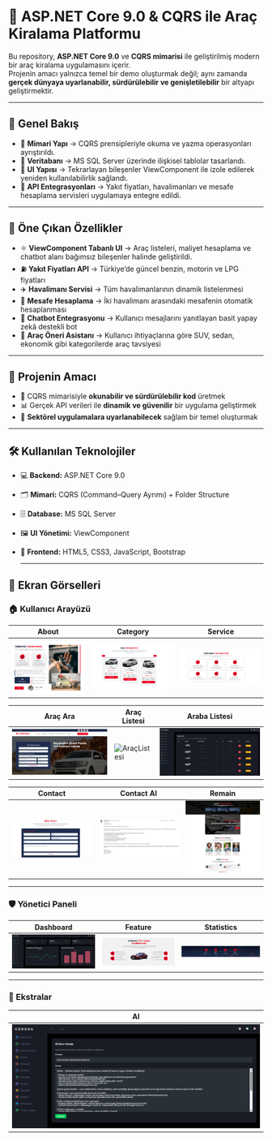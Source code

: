 # 🚙 ASP.NET Core 9.0 & CQRS ile Araç Kiralama Platformu  

Bu repository, **ASP.NET Core 9.0** ve **CQRS mimarisi** ile geliştirilmiş modern bir araç kiralama uygulamasını içerir.  
Projenin amacı yalnızca temel bir demo oluşturmak değil; aynı zamanda **gerçek dünyaya uyarlanabilir, sürdürülebilir ve genişletilebilir** bir altyapı geliştirmektir.  

---

## 📌 Genel Bakış  

- 🔹 **Mimari Yapı** → CQRS prensipleriyle okuma ve yazma operasyonları ayrıştırıldı.  
- 🔹 **Veritabanı** → MS SQL Server üzerinde ilişkisel tablolar tasarlandı.  
- 🔹 **UI Yapısı** → Tekrarlayan bileşenler ViewComponent ile izole edilerek yeniden kullanılabilirlik sağlandı.  
- 🔹 **API Entegrasyonları** → Yakıt fiyatları, havalimanları ve mesafe hesaplama servisleri uygulamaya entegre edildi.  

---

## 🚀 Öne Çıkan Özellikler  

- ⚛️ **ViewComponent Tabanlı UI** → Araç listeleri, maliyet hesaplama ve chatbot alanı bağımsız bileşenler halinde geliştirildi.  
- ⛽ **Yakıt Fiyatları API** → Türkiye’de güncel benzin, motorin ve LPG fiyatları  
- ✈️ **Havalimanı Servisi** → Tüm havalimanlarının dinamik listelenmesi  
- 📏 **Mesafe Hesaplama** → İki havalimanı arasındaki mesafenin otomatik hesaplanması  
- 🤖 **Chatbot Entegrasyonu** → Kullanıcı mesajlarını yanıtlayan basit yapay zekâ destekli bot  
- 🚗 **Araç Öneri Asistanı** → Kullanıcı ihtiyaçlarına göre SUV, sedan, ekonomik gibi kategorilerde araç tavsiyesi  

---

## 🎯 Projenin Amacı  

- 🎯 CQRS mimarisiyle **okunabilir ve sürdürülebilir kod** üretmek  
- 📊 Gerçek API verileri ile **dinamik ve güvenilir** bir uygulama geliştirmek  
- 🧩 **Sektörel uygulamalara uyarlanabilecek** sağlam bir temel oluşturmak  

---

## 🛠 Kullanılan Teknolojiler  

- 💻 **Backend:** ASP.NET Core 9.0  
- 🗂 **Mimari:** CQRS (Command–Query Ayrımı) + Folder Structure  
- 🗄️ **Database:** MS SQL Server  
- 🖼 **UI Yönetimi:** ViewComponent  
- 🎨 **Frontend:** HTML5, CSS3, JavaScript, Bootstrap

  ---

## 📸 Ekran Görselleri  

### 🏠 Kullanıcı Arayüzü
| About | Category | Service |
|-------|----------|---------|
| ![About](Images/About.png) | ![Category](Images/Category.png) | ![Service](Images/Service.png) |

| Araç Ara | Araç Listesi | Araba Listesi |
|----------|--------------|---------------|
| ![AraçAra](Images/AraçAra.png) | ![AraçListesi](Images/AraçListesi.png) | ![ArabaListesi](Images/ArabaListesi.png) |

| Contact | Contact AI | Remain |
|---------|------------|--------|
| ![Contact](Images/Contact.png) | ![Contact-AI](Images/Contact-AI.png) | ![Remain](Images/Remain.png) |

---

### 🛡️ Yönetici Paneli
| Dashboard | Feature | Statistics |
|-----------|---------|------------|
| ![Dashboard](Images/Dashboard.png) | ![Feature](Images/Feature.png) | ![Statistics](Images/Statistics.png) |

---

### 🤖 Ekstralar
| AI |
|----|
| ![AI](Images/AI.png) |

